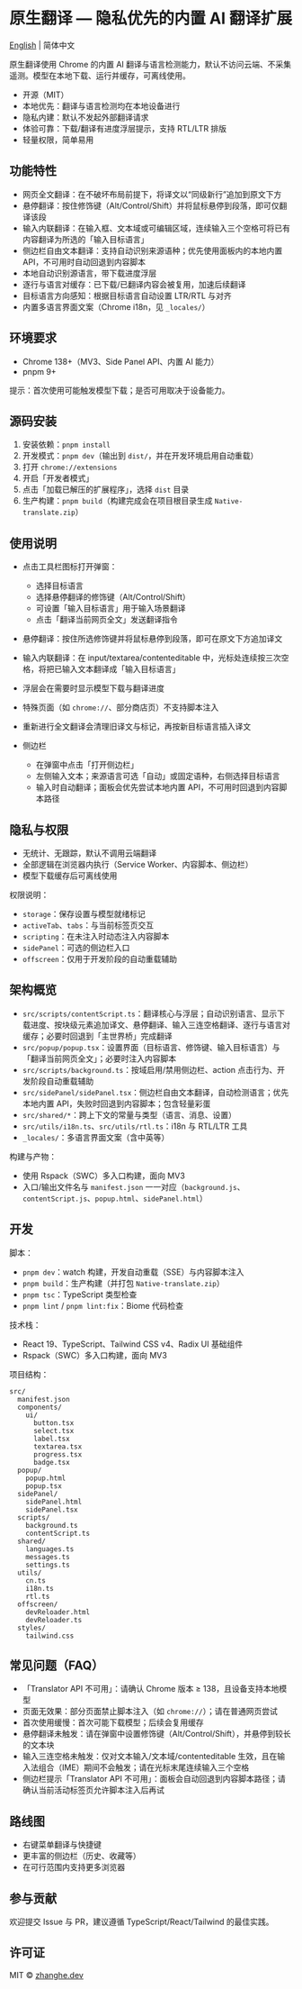 # 原生翻译 — 隐私优先的内置 AI 翻译扩展

[English](./README.md) | 简体中文

原生翻译使用 Chrome 的内置 AI 翻译与语言检测能力，默认不访问云端、不采集遥测。模型在本地下载、运行并缓存，可离线使用。

- 开源（MIT）
- 本地优先：翻译与语言检测均在本地设备进行
- 隐私内建：默认不发起外部翻译请求
- 体验可靠：下载/翻译有进度浮层提示，支持 RTL/LTR 排版
- 轻量权限，简单易用

## 功能特性

- 网页全文翻译：在不破坏布局前提下，将译文以“同级新行”追加到原文下方
- 悬停翻译：按住修饰键（Alt/Control/Shift）并将鼠标悬停到段落，即可仅翻译该段
- 输入内联翻译：在输入框、文本域或可编辑区域，连续输入三个空格可将已有内容翻译为所选的「输入目标语言」
- 侧边栏自由文本翻译：支持自动识别来源语种；优先使用面板内的本地内置 API，不可用时自动回退到内容脚本
- 本地自动识别源语言，带下载进度浮层
- 逐行与语言对缓存：已下载/已翻译内容会被复用，加速后续翻译
- 目标语言方向感知：根据目标语言自动设置 LTR/RTL 与对齐
- 内置多语言界面文案（Chrome i18n，见 `_locales/`）

## 环境要求

- Chrome 138+（MV3、Side Panel API、内置 AI 能力）
- pnpm 9+

提示：首次使用可能触发模型下载；是否可用取决于设备能力。

## 源码安装

1. 安装依赖：`pnpm install`
2. 开发模式：`pnpm dev`（输出到 `dist/`，并在开发环境启用自动重载）
3. 打开 `chrome://extensions`
4. 开启「开发者模式」
5. 点击「加载已解压的扩展程序」，选择 `dist` 目录
6. 生产构建：`pnpm build`（构建完成会在项目根目录生成 `Native-translate.zip`）

## 使用说明

- 点击工具栏图标打开弹窗：
  - 选择目标语言
  - 选择悬停翻译的修饰键（Alt/Control/Shift）
  - 可设置「输入目标语言」用于输入场景翻译
  - 点击「翻译当前网页全文」发送翻译指令
- 悬停翻译：按住所选修饰键并将鼠标悬停到段落，即可在原文下方追加译文
- 输入内联翻译：在 input/textarea/contenteditable 中，光标处连续按三次空格，将把已输入文本翻译成「输入目标语言」
- 浮层会在需要时显示模型下载与翻译进度
- 特殊页面（如 `chrome://`、部分商店页）不支持脚本注入
- 重新进行全文翻译会清理旧译文与标记，再按新目标语言插入译文

- 侧边栏
  - 在弹窗中点击「打开侧边栏」
  - 左侧输入文本；来源语言可选「自动」或固定语种，右侧选择目标语言
  - 输入时自动翻译；面板会优先尝试本地内置 API，不可用时回退到内容脚本路径

## 隐私与权限

- 无统计、无跟踪，默认不调用云端翻译
- 全部逻辑在浏览器内执行（Service Worker、内容脚本、侧边栏）
- 模型下载缓存后可离线使用

权限说明：

- `storage`：保存设置与模型就绪标记
- `activeTab`、`tabs`：与当前标签页交互
- `scripting`：在未注入时动态注入内容脚本
- `sidePanel`：可选的侧边栏入口
- `offscreen`：仅用于开发阶段的自动重载辅助

## 架构概览

- `src/scripts/contentScript.ts`：翻译核心与浮层；自动识别语言、显示下载进度、按块级元素追加译文、悬停翻译、输入三连空格翻译、逐行与语言对缓存；必要时回退到「主世界桥」完成翻译
- `src/popup/popup.tsx`：设置界面（目标语言、修饰键、输入目标语言）与「翻译当前网页全文」；必要时注入内容脚本
- `src/scripts/background.ts`：按域启用/禁用侧边栏、action 点击行为、开发阶段自动重载辅助
- `src/sidePanel/sidePanel.tsx`：侧边栏自由文本翻译，自动检测语言；优先本地内置 API，失败时回退到内容脚本；包含轻量彩蛋
- `src/shared/*`：跨上下文的常量与类型（语言、消息、设置）
- `src/utils/i18n.ts`、`src/utils/rtl.ts`：i18n 与 RTL/LTR 工具
- `_locales/`：多语言界面文案（含中英等）

构建与产物：

- 使用 Rspack（SWC）多入口构建，面向 MV3
- 入口/输出文件名与 `manifest.json` 一一对应（`background.js`、`contentScript.js`、`popup.html`、`sidePanel.html`）

## 开发

脚本：

- `pnpm dev`：watch 构建，开发自动重载（SSE）与内容脚本注入
- `pnpm build`：生产构建（并打包 `Native-translate.zip`）
- `pnpm tsc`：TypeScript 类型检查
- `pnpm lint` / `pnpm lint:fix`：Biome 代码检查

技术栈：

- React 19、TypeScript、Tailwind CSS v4、Radix UI 基础组件
- Rspack（SWC）多入口构建，面向 MV3

项目结构：
```
src/
  manifest.json
  components/
    ui/
      button.tsx
      select.tsx
      label.tsx
      textarea.tsx
      progress.tsx
      badge.tsx
  popup/
    popup.html
    popup.tsx
  sidePanel/
    sidePanel.html
    sidePanel.tsx
  scripts/
    background.ts
    contentScript.ts
  shared/
    languages.ts
    messages.ts
    settings.ts
  utils/
    cn.ts
    i18n.ts
    rtl.ts
  offscreen/
    devReloader.html
    devReloader.ts
  styles/
    tailwind.css
```

## 常见问题（FAQ）

- 「Translator API 不可用」：请确认 Chrome 版本 ≥ 138，且设备支持本地模型
- 页面无效果：部分页面禁止脚本注入（如 `chrome://`）；请在普通网页尝试
- 首次使用缓慢：首次可能下载模型；后续会复用缓存
- 悬停翻译未触发：请在弹窗中设置修饰键（Alt/Control/Shift），并悬停到较长的文本块
- 输入三连空格未触发：仅对文本输入/文本域/contenteditable 生效，且在输入法组合（IME）期间不会触发；请在光标末尾连续输入三个空格
- 侧边栏提示「Translator API 不可用」：面板会自动回退到内容脚本路径；请确认当前活动标签页允许脚本注入后再试

## 路线图

- 右键菜单翻译与快捷键
- 更丰富的侧边栏（历史、收藏等）
- 在可行范围内支持更多浏览器

## 参与贡献

欢迎提交 Issue 与 PR，建议遵循 TypeScript/React/Tailwind 的最佳实践。

## 许可证

MIT © [zhanghe.dev](https://zhanghe.dev)
